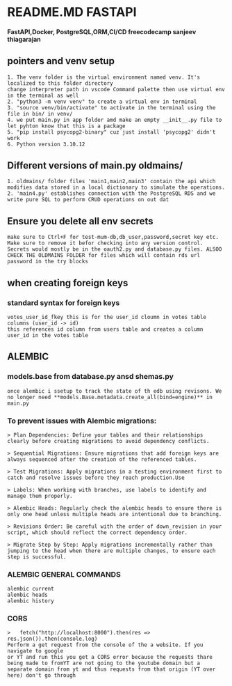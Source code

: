 # README.MD FASTAPI 
####    FastAPI,Docker, PostgreSQL,ORM,CI/CD freecodecamp sanjeev thiagarajan

## pointers and venv setup    
```
1. The venv folder is the virtual environment named venv. It's localized to this folder directory
change interpreter path in vscode Command palette then use virtual env in the terminal as well
2. "python3 -m venv venv" to create a virtual env in terminal
3. "source venv/bin/activate" to activate in the terminal using the file in bin/ in venv/
4. we put main.py in app folder amd make an empty __init__.py file to let pyhton know that this is a package
5. "pip install psycopg2-binary" cuz just install 'psycopg2' didn't work
6. Python version 3.10.12
```

## Different versions of main.py oldmains/
```
1. oldmains/ folder files 'main1,main2,main3' contain the api which modifies data stored in a local dictionary to simulate the operations.
2. 'main4.py' establishes connection with the PostgreSQL RDS and we write pure SQL to perform CRUD operations on out dat
```

## Ensure you delete all env secrets
```
make sure to Ctrl+F for test-mum-db,db_user,password,secret key etc. Make sure to remove it befor checking into any version control.
Secrets would mostly be in the oauth2.py and database.py files. ALSOO CHECK THE OLDMAINS FOLDER for files which will contain rds url 
password in the try blocks
```
## when creating foreign keys
### standard syntax for foreign keys
```
votes_user_id_fkey this is for the user_id cloumn in votes table
columns (user_id -> id)
this references id column from users table and creates a column user_id in the votes table
```

## ALEMBIC 
### models.base from database.py ansd shemas.py
```
once alembic i ssetup to track the state of th edb using revisons. We 
no longer need **models.Base.metadata.create_all(bind=engine)** in main.py
```
### To prevent issues with Alembic migrations:
```
> Plan Dependencies: Define your tables and their relationships clearly before creating migrations to avoid dependency conflicts.

> Sequential Migrations: Ensure migrations that add foreign keys are always sequenced after the creation of the referenced tables.

> Test Migrations: Apply migrations in a testing environment first to catch and resolve issues before they reach production.Use 

> Labels: When working with branches, use labels to identify and manage them properly.

> Alembic Heads: Regularly check the alembic heads to ensure there is only one head unless multiple heads are intentional due to branching.

> Revisions Order: Be careful with the order of down_revision in your script, which should reflect the correct dependency order.

> Migrate Step by Step: Apply migrations incrementally rather than jumping to the head when there are multiple changes, to ensure each step is successful.
```
### ALEMBIC GENERAL COMMANDS
```
alembic current 
alembic heads
alembic history
```
### CORS
```
>   fetch("http://localhost:8000").then(res => res.json()).then(console.log)
Perform a get request from the console of the a website. If you navigate to google
or YT and run this you get a CORS error because the requests thare being made to fromYT are not going to the youtube domain but a separate domain from yt and thus requests from that origin (YT over here) don't go through
```